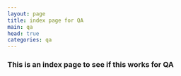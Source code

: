 ```yaml
---
layout: page
title: index page for QA
main: qa
head: true
categories: qa
---
```


### This is an index page to see if this works for QA
